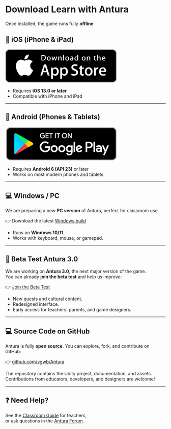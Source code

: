 # Download Learn with Antura

Once installed, the game runs fully **offline**


## 📱 iOS (iPhone & iPad)

[![Download on App Store](/assets/img/download_appstore.png)](https://apps.apple.com/us/app/antura-and-the-letters/id1210334699)

- Requires **iOS 13.0 or later**  
- Compatible with iPhone and iPad  

---

## 📱 Android (Phones & Tablets)

[![Get it on Google Play](/assets/img/download_googleplay.png)](https://play.google.com/store/apps/details?id=org.eduapp4syria.antura)

- Requires **Android 6 (API 23)** or later  
- Works on most modern phones and tablets  

---

## 💻 Windows / PC

We are preparing a new **PC version** of Antura, perfect for classroom use.  

👉 Download the latest [Windows build](./manual/install.md)

- Runs on **Windows 10/11**.  
- Works with keyboard, mouse, or gamepad.  

---

## 🚀 Beta Test Antura 3.0

We are working on **Antura 3.0**, the next major version of the game.  
You can already **join the beta test** and help us improve:

👉 [Join the Beta Test](./manual/install.md)  

- New quests and cultural content.  
- Redesigned interface.  
- Early access for teachers, parents, and game designers.  

---

## 💻 Source Code on GitHub

Antura is fully **open source**. You can explore, fork, and contribute on GitHub:  

👉 [github.com/vgwb/Antura](https://github.com/vgwb/Antura)  

The repository contains the Unity project, documentation, and assets. Contributions from educators, developers, and designers are welcome!

---

## ❓ Need Help?

See the [Classroom Guide](/en/manual/classroom_guide) for teachers,  
or ask questions in the [Antura Forum](https://antura.discourse.group).
